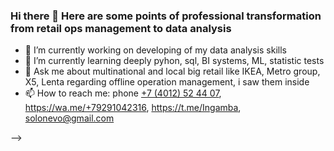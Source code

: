 ### Hi there 👋 Here are some points of professional transformation from retail ops management to data analysis

- 🔭 I’m currently working on developing of my data analysis skills
- 🌱 I’m currently learning deeply pyhon, sql, BI systems, ML, statistic tests
- 💬 Ask me about multinational and local big retail like IKEA, Metro group, X5, Lenta regarding offline operation management, i saw them inside
- 📫 How to reach me: phone <a href="tel:+7 (929) 104 23 16">+7 (4012) 52 44 07</a>, https://wa.me/+79291042316, https://t.me/Ingamba, solonevo@gmail.com


-->
